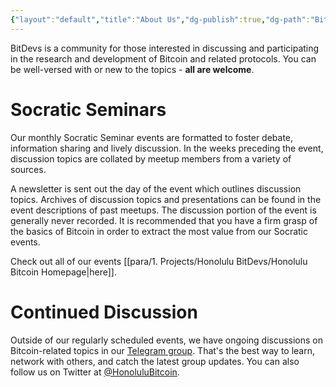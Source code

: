 ```yaml
---
{"layout":"default","title":"About Us","dg-publish":true,"dg-path":"BitDevs/About Us.md","permalink":"/bit-devs/about-us/","dgPassFrontmatter":true,"noteIcon":"3","created":"2022-02-01T12:05:06.346-10:00","updated":"2023-04-16T16:46:31.971-10:00"}
---
```



BitDevs is a community for those interested in discussing and participating in the research and development of Bitcoin and related protocols. You can be well-versed with or new to the topics - **all are welcome**.

# Socratic Seminars

Our monthly Socratic Seminar events are formatted to foster debate, information sharing and lively discussion. In the weeks preceding the event, discussion topics are collated by meetup members from a variety of sources.

A newsletter is sent out the day of the event which outlines discussion topics. Archives of discussion topics and presentations can be found in the event descriptions of past meetups. The discussion portion of the event is generally never recorded. It is recommended that you have a firm grasp of the basics of Bitcoin in order to extract the most value from our Socratic events.

Check out all of our events [[para/1. Projects/Honolulu BitDevs/Honolulu Bitcoin Homepage\|here]].

# Continued Discussion

Outside of our regularly scheduled events, we have ongoing discussions on Bitcoin-related topics in our [Telegram group](https://t.me/+Y5QaLhylSNJjMDEx). That's the best way to learn, network with others, and catch the latest group updates. You can also follow us on Twitter at [@HonoluluBitcoin](https://twitter.com/HonoluluBitcoin?s=20).